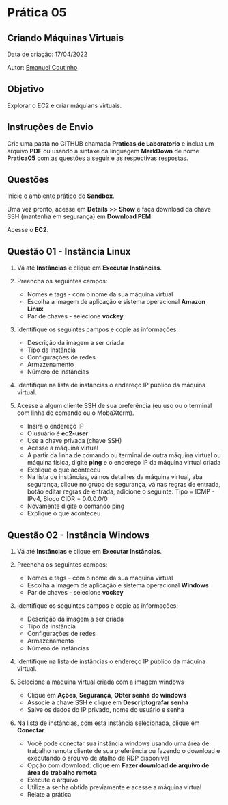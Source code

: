 # Prática 05

## Criando Máquinas Virtuais

Data de criação: 17/04/2022

Autor: [Emanuel Coutinho](https://github.com/emanuelcoutinho)

## Objetivo
Explorar o EC2 e criar máquians virtuais.

## Instruções de Envio

Crie uma pasta no GITHUB chamada **Praticas de Laboratorio** e inclua um arquivo **PDF** ou usando a sintaxe da linguagem **MarkDown** de nome **Pratica05** com as questões a seguir e as respectivas respostas.

## Questões

Inicie o ambiente prático do **Sandbox**.

Uma vez pronto, acesse em **Details** >> **Show** e faça download da chave SSH (mantenha em segurança) em **Download PEM**.

Acesse o **EC2**.

## Questão 01 - Instância Linux

1. Vá até **Instâncias** e clique em **Executar Instâncias**.

2. Preencha os seguintes campos:

   - Nomes e tags - com o nome da sua máquina virtual
   - Escolha a imagem de aplicação e sistema operacional **Amazon Linux**
   - Par de chaves - selecione **vockey**

3. Identifique os seguintes campos e copie as informações:

   - Descrição da imagem a ser criada
   - Tipo da instância
   - Configurações de redes
   - Armazenamento
   - Número de instâncias

4. Identifique na lista de instâncias o endereço IP público da máquina virtual.

5. Acesse a algum cliente SSH de sua preferência (eu uso ou o terminal com linha de comando ou o MobaXterm).

   - Insira o endereço IP
   - O usuário é **ec2-user**
   - Use a chave privada (chave SSH)
   - Acesse a máquina virtual
   - A partir da linha de comando ou terminal de outra máquina virtual ou máquina física, digite **ping** e o endereço IP da máquina virtual criada
   - Explique o que aconteceu
   - Na lista de instâncias, vá nos detalhes da máquina virtual, aba segurança, clique no grupo de segurança, vá nas regras de entrada, botão editar regras de entrada, adicione o seguinte: Tipo = ICMP - IPv4, Bloco CIDR = 0.0.0.0/0
   - Novamente digite o comando ping
   - Explique o que aconteceu

## Questão 02 - Instância Windows


1. Vá até **Instâncias** e clique em **Executar Instâncias**.

2. Preencha os seguintes campos:

   - Nomes e tags - com o nome da sua máquina virtual
   - Escolha a imagem de aplicação e sistema operacional **Windows**
   - Par de chaves - selecione **vockey**

3. Identifique os seguintes campos e copie as informações:

   - Descrição da imagem a ser criada
   - Tipo da instância
   - Configurações de redes
   - Armazenamento
   - Número de instâncias

4. Identifique na lista de instâncias o endereço IP público da máquina virtual.

5. Selecione a máquina virtual criada com a imagem windows
   - Clique em **Ações**, **Segurança**, **Obter senha do windows**
   - Associe à chave SSH e clique em **Descriptografar senha**
   - Salve os dados do IP privado, nome do usuário e senha

6. Na lista de instâncias, com esta instância selecionada, clique em **Conectar**
   - Você pode conectar sua instância windows usando uma área de trabalho remota cliente de sua preferência ou fazendo o download e executando o arquivo de atalho de RDP disponível
   - Opção com download: clique em **Fazer download de arquivo de área de trabalho remota**
   - Execute o arquivo
   - Utilize a senha obtida previamente e acesse a máquina virtual
   - Relate a prática

